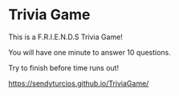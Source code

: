 # Trivia Game

This is a F.R.I.E.N.D.S Trivia Game! 


You will have one minute to answer 10 questions. 

Try to finish before time runs out! 


https://sendyturcios.github.io/TriviaGame/



